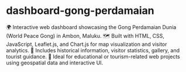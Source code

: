# dashboard-gong-perdamaian
🌍 Interactive web dashboard showcasing the Gong Perdamaian Dunia (World Peace Gong) in Ambon, Maluku.
🗺️ Built with HTML, CSS, JavaScript, Leaflet.js, and Chart.js for map visualization and visitor analytics.
📌 Includes historical information, visitor statistics, gallery, and tourist guidance.
🎯 Ideal for educational or tourism-related web projects using geospatial data and interactive UI.
